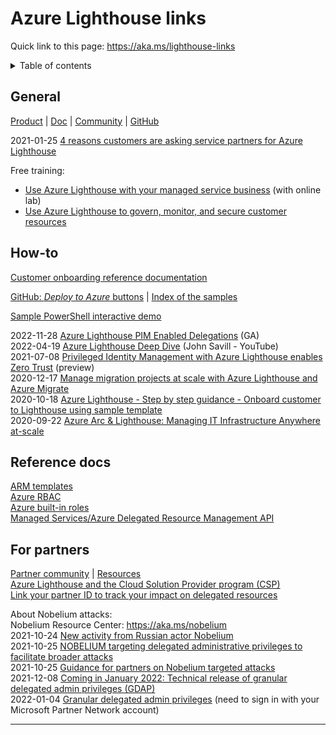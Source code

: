 # Azure Lighthouse links

Quick link to this page: https://aka.ms/lighthouse-links

<details><summary>Table of contents</summary>

* [General](#general)
* [How-to](#howto)
* [Reference docs](#reference)
* [For partners](#partners)

</details>

<a name="general"></a>

## General

[Product](https://azure.microsoft.com/en-us/services/azure-lighthouse/) |
[Doc](https://learn.microsoft.com/en-us/azure/lighthouse/) |
[Community](https://techcommunity.microsoft.com/t5/azure-lighthouse/bd-p/AzureLighthouse) |
[GitHub](https://github.com/Azure/Azure-Lighthouse-samples)

2021-01-25 [4 reasons customers are asking service partners for Azure Lighthouse](https://azure.microsoft.com/en-us/blog/4-reasons-customers-are-asking-service-partners-for-azure-lighthouse/)

Free training:
* [Use Azure Lighthouse with your managed service business](https://learn.microsoft.com/en-us/training/modules/intro-to-azure-lighthouse/) (with online lab)
* [Use Azure Lighthouse to govern, monitor, and secure customer resources](https://learn.microsoft.com/en-us/training/modules/govern-monitor-secure-resources-azure-lighthouse/)

<a name="howto"></a>

## How-to

[Customer onboarding reference documentation](https://learn.microsoft.com/en-us/azure/lighthouse/how-to/onboard-customer)

[GitHub: _Deploy to Azure_ buttons](https://github.com/Azure/Azure-Lighthouse-samples) |
[Index of the samples](https://docs.microsoft.com/en-us/azure/lighthouse/samples/)

[Sample PowerShell interactive demo](https://github.com/pascals-msft/azure-demos/blob/main/demo-lighthouse.ps1)

2022-11-28 [Azure Lighthouse PIM Enabled Delegations](https://techcommunity.microsoft.com/t5/security-compliance-and-identity/azure-lighthouse-pim-enabled-delegations/ba-p/3682255) (GA)  
2022-04-19 [Azure Lighthouse Deep Dive](https://www.youtube.com/watch?v=IrqkHOPFktM) (John Savill - YouTube)  
2021-07-08 [Privileged Identity Management with Azure Lighthouse enables Zero Trust](https://azure.microsoft.com/en-us/blog/privileged-identity-management-with-azure-lighthouse-enables-zero-trust/) (preview)  
2020-12-17 [Manage migration projects at scale with Azure Lighthouse and Azure Migrate](https://techcommunity.microsoft.com/t5/azure-migration-and/manage-migration-projects-at-scale-with-azure-lighthouse-and/ba-p/1999161)  
2020-10-18 [Azure Lighthouse - Step by step guidance - Onboard customer to Lighthouse using sample template](https://techcommunity.microsoft.com/t5/azure-paas-blog/azure-lighthouse-step-by-step-guidance-onboard-customer-to/ba-p/1793055)  
2020-09-22 [Azure Arc & Lighthouse: Managing IT Infrastructure Anywhere at-scale](https://techcommunity.microsoft.com/t5/azure-arc-blog/azure-arc-amp-lighthouse-managing-it-infrastructure-anywhere-at/ba-p/1638980)

<a name="reference"></a>

## Reference docs

[ARM templates](https://docs.microsoft.com/en-us/azure/azure-resource-manager/templates/)  
[Azure RBAC](https://docs.microsoft.com/en-us/azure/role-based-access-control/)  
[Azure built-in roles](https://docs.microsoft.com/en-us/azure/role-based-access-control/built-in-roles)  
[Managed Services/Azure Delegated Resource Management API](https://docs.microsoft.com/en-us/rest/api/managedservices/)

<a name="partners"></a>

## For partners

[Partner community](https://aka.ms/azurelighthouse) | [Resources](https://www.microsoft.com/azure/partners/azure-lighthouse#lighthouse-resources)  
[Azure Lighthouse and the Cloud Solution Provider program (CSP)](https://docs.microsoft.com/en-us/azure/lighthouse/concepts/cloud-solution-provider)  
[Link your partner ID to track your impact on delegated resources](https://docs.microsoft.com/en-us/azure/lighthouse/how-to/partner-earned-credit)

About Nobelium attacks:  
Nobelium Resource Center: https://aka.ms/nobelium  
2021-10-24 [New activity from Russian actor Nobelium](https://blogs.microsoft.com/on-the-issues/2021/10/24/new-activity-from-russian-actor-nobelium/)  
2021-10-25 [NOBELIUM targeting delegated administrative privileges to facilitate broader attacks](https://www.microsoft.com/security/blog/2021/10/25/nobelium-targeting-delegated-administrative-privileges-to-facilitate-broader-attacks/)  
2021-10-25 [Guidance for partners on Nobelium targeted attacks](https://blogs.partner.microsoft.com/mpn/guidance-for-partners-on-nobelium-targeted-attacks/)  
2021-12-08 [Coming in January 2022: Technical release of granular delegated admin privileges (GDAP)](https://docs.microsoft.com/en-us/partner-center/announcements/2021-december#9)  
2022-01-04 [Granular delegated admin privileges](https://partner.microsoft.com/en-us/resources/collection/granular-delegated-admin-privileges) (need to sign in with your Microsoft Partner Network account)
___
